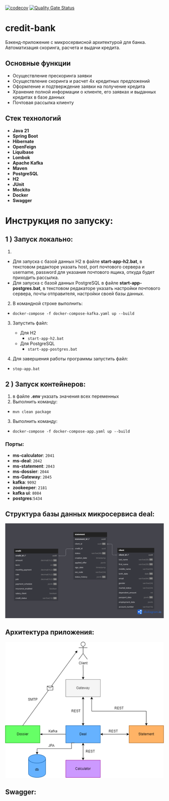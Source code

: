 [![codecov](https://codecov.io/gh/geo-tat/credit-bank/graph/badge.svg?token=9GQ5EPGJHK)](https://codecov.io/gh/geo-tat/credit-bank)
[![Quality Gate Status](https://sonarcloud.io/api/project_badges/measure?project=geo-tat_credit-bank&metric=alert_status)](https://sonarcloud.io/summary/new_code?id=geo-tat_credit-bank)

# credit-bank

Бэкенд-приложение с микросервисной архитектурой для банка.
Автоматизация скоринга, расчета и выдачи кредита.

## Основные функции
- Осуществление прескоринга заявки
- Осуществление скоринга и расчет 4х кредитных предложений
- Оформление и подтверждение заявки на получение кредита
- Хранение полной информации о клиенте, его заявках и выданных кредитах в базе данных
- Почтовая рассылка клиенту

## Стек технологий

- **Java** **21**
- **Spring Boot**
- **Hibernate**
- **OpenFeign**
- **Liquibase**
- **Lombok**
- **Apache Kafka**
- **Maven**
- **PostgreSQL**
- **H2**
- **JUnit**
- **Mockito**
- **Docker**
- **Swagger**

# Инструкция по запуску:

## 1  )  Запуск локально:

1)

- Для запуска с базой данных H2 в файле **start-app-h2.bat**, в текстовом редакторе указать host, port почтового
  сервера и username, password для указания почтового ящика, откуда будет приходить рассылка.
- Для запуска с базой данных PostgreSQL в файле **start-app-postgres.bat**, в текстовом редакаторе указать настройки
  почтового сервера, почты отправителя, настройки своей базы данных.

2) В командной строке выполнить:

- `docker-compose -f docker-compose-kafka.yaml up --build`

3) Запустить файл:
    - Для H2
        - `start-app-h2.bat`
    - Для PostgreSQL
        - `start-app-postgres.bat`

4) Для завершения работы программы запустить файл:

- `stop-app.bat`

## 2  ) Запуск контейнеров:

1) в файле **.env** указать значения всех переменных
2) Выполнить команду:
- `mvn clean package`
3) Выполнить команду:

- `docker-compose -f docker-compose-app.yaml up --build`

### Порты:
- **ms-calculator**: `2041`
- **ms-deal**:       `2042`
- **ms-statement**:  `2043`
- **ms-dossier**: `2044`
- **ms-Gateway**: `2045`
- **kafka**: `9092`
- **zookeeper**: `2181`
- **kafka ui**: `8084`
- **postgres**:`5434`

## Структура базы данных микросервиса deal:

![ms-deal](ER-deal.png)
  

## Архитектура приложения:
![arch](app-arch.png)

## Swagger: